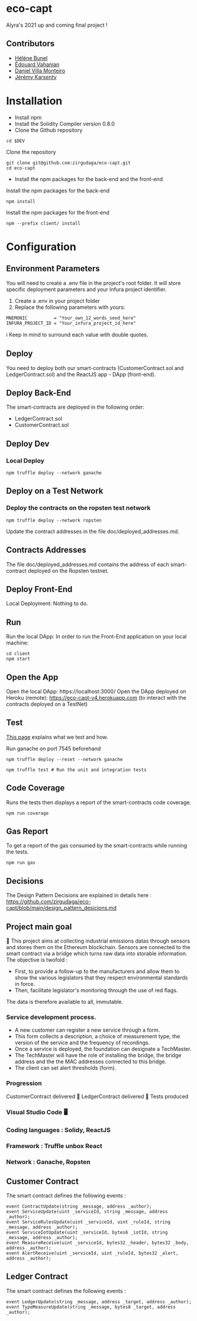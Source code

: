 # eco-capt
 Alyra's 2021 up and coming final project !


## Contributors

- [Hélène Bunel](https://github.com/Helene-mb)
- [Édouard Vahanian](https://github.com/edvahn)
- [Daniel Villa Monteiro](https://github.com/zirgudaga)
- [Jérémy Karsenty](https://github.com/jkarsenty)

# Installation

- Install npm
- Install the Solidity Compiler version 0.8.0
- Clone the Github repository

```
cd $DEV
```

Clone the repository

```
git clone git@github.com:zirgudaga/eco-capt.git
cd eco-capt
```

- Install the npm packages for the back-end and the front-end

Install the npm packages for the back-end
```
npm install
```

Install the npm packages for the front-end
```
npm --prefix client/ install
```

# Configuration

## Environment Parameters

You will need to create a .env file in the project's root folder. It will store specific deployment parameters and your Infura project identifier.
1. Create a .env in your project folder
2. Replace the following parameters with yours:
```
MNEMONIC          = "Your_own_12_words_seed_here"
INFURA_PROJECT_ID = "Your_infura_project_id_here"
```

ℹ️ Keep in mind to surround each value with double quotes.

## Deploy   

You need to deploy both our smart-contracts (CustomerContract.sol and LedgerContract.sol) and the ReactJS app - DApp (front-end).

## Deploy Back-End

The smart-contracts are deployed in the following order:
- LedgerContract.sol
- CustomerContract.sol

## Deploy Dev

### Local Deploy
```
npm truffle deploy --network ganache
```

## Deploy on a Test Network

### Deploy the contracts on the ropsten test network
```
npm truffle deploy --network ropsten
```

Update the contract addresses in the file doc/deployed_addresses.md.

## Contracts Addresses
The file doc/deployed_addresses.md contains the address of each smart-contract deployed on the Ropsten testnet.

## Deploy Front-End

Local Deployment:
Nothing to do.

## Run

Run the local DApp:
In order to run the Front-End application on your local machine:

```
cd client 
npm start
```

## Open the App

Open the local DApp: https://localhost:3000/
Open the DApp deployed on Heroku (remote): https://eco-capt-v4.herokuapp.com (to interact with the contracts deployed on a TestNet)

## Test

[This page](https://github.com/zirgudaga/eco-capt/blob/main/tests_explication.md) explains what we test and how.

Run ganache on port 7545 beforehand
```
npm truffle deploy --reset --network ganache

npm truffle test # Run the unit and integration tests
```

## Code Coverage

Runs the tests then displays a report of the smart-contracts code coverage.
```
npm run coverage
```

## Gas Report

To get a report of the gas consumed by the smart-contracts while running the tests.
```
npm run gas
```

## Decisions

The Design Pattern Decisions are explained in details here : https://github.com/zirgudaga/eco-capt/blob/main/design_pattern_desicions.md



## Project main goal

📌  This project aims at collecting industrial emissions datas through sensors and stores them on the Ethereum blockchain.
Sensors are connected to the smart contract via a bridge which turns raw data into storable information.
The objective is twofold : 
- First, to provide a follow-up to the manufacturers and allow them to show the various legislators that they respect environmental standards in force.
- Then, facilitate legislator's monitoring through the use of red flags.

The data is therefore available to all, immutable.

### Service development process.

- A new customer can register a new service through a form.
- This form collects a description, a choice of measurement type, the version of the service and the frequency of recordings.
- Once a service is deployed, the foundation can designate a TechMaster.
- The TechMaster will have the role of installing the bridge, the bridge address and the the MAC addresses connected to this bridge.
- The client can set alert thresholds (form).

### Progression

CustomerContract delivered  🚀
LedgerContract delivered  🚀
Tests produced

### Visual Studio Code  🖥️

### Coding languages : Solidy, ReactJS

### Framework : Truffle unbox React 

### Network : Ganache, Ropsten

## Customer Contract

The smart contract defines the following events : 
```
event ContractUpdate(string _message, address _author);      
event ServiceUpdate(uint _serviceId, string _message, address _author);  
event ServiceRulesUpdate(uint _serviceId, uint _ruleId, string _message, address _author); 
event ServiceIotUpdate(uint _serviceId, bytes6 _iotId, string _message, address _author); 
event MeasureReceive(uint _serviceId, bytes32 _header, bytes32 _body, address _author); 
event AlertReceive(uint _serviceId, uint _ruleId, bytes32 _alert, address _author);  
```

## Ledger Contract
The smart contract defines the following events : 
```
event LedgerUpdate(string _message, address _target, address _author);  
event TypeMeasureUpdate(string _message, bytes8 _target, address _author);  
```
